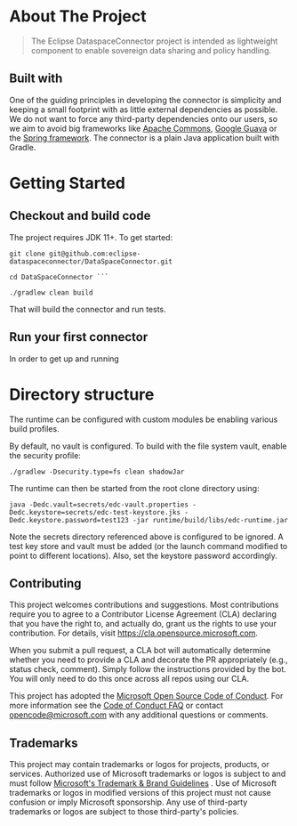 # About The Project

> The Eclipse DataspaceConnector project is intended as lightweight component to enable sovereign data sharing and policy
> handling.

## Built with

One of the guiding principles in developing the connector is simplicity and keeping a small footprint with as little
external dependencies as possible. We do not want to force any third-party dependencies onto our users, so we aim to
avoid big frameworks like [Apache Commons](https://commons.apache.org/), [Google Guava](https://github.com/google/guava)
or the [Spring framework](https://spring.io/). The connector is a plain Java application built with Gradle.

# Getting Started

## Checkout and build code

The project requires JDK 11+. To get started:

``` shell 
git clone git@github.com:eclipse-dataspaceconnector/DataSpaceConnector.git

cd DataSpaceConnector ```

./gradlew clean build
```

That will build the connector and run tests.

## Run your first connector

In order to get up and running

# Directory structure

The runtime can be configured with custom modules be enabling various build profiles.

By default, no vault is configured. To build with the file system vault, enable the security profile:

```./gradlew -Dsecurity.type=fs clean shadowJar ```

The runtime can then be started from the root clone directory using:

``` java -Dedc.vault=secrets/edc-vault.properties -Dedc.keystore=secrets/edc-test-keystore.jks -Dedc.keystore.password=test123 -jar runtime/build/libs/edc-runtime.jar ```

Note the secrets directory referenced above is configured to be ignored. A test key store and vault must be added (or
the launch command modified to point to different locations). Also, set the keystore password accordingly.

## Contributing

This project welcomes contributions and suggestions. Most contributions require you to agree to a Contributor License
Agreement (CLA) declaring that you have the right to, and actually do, grant us the rights to use your contribution. For
details, visit https://cla.opensource.microsoft.com.

When you submit a pull request, a CLA bot will automatically determine whether you need to provide a CLA and decorate
the PR appropriately (e.g., status check, comment). Simply follow the instructions provided by the bot. You will only
need to do this once across all repos using our CLA.

This project has adopted the [Microsoft Open Source Code of Conduct](https://opensource.microsoft.com/codeofconduct/).
For more information see the [Code of Conduct FAQ](https://opensource.microsoft.com/codeofconduct/faq/) or
contact [opencode@microsoft.com](mailto:opencode@microsoft.com) with any additional questions or comments.

## Trademarks

This project may contain trademarks or logos for projects, products, or services. Authorized use of Microsoft trademarks
or logos is subject to and must follow
[Microsoft's Trademark & Brand Guidelines](https://www.microsoft.com/en-us/legal/intellectualproperty/trademarks/usage/general)
. Use of Microsoft trademarks or logos in modified versions of this project must not cause confusion or imply Microsoft
sponsorship. Any use of third-party trademarks or logos are subject to those third-party's policies.
